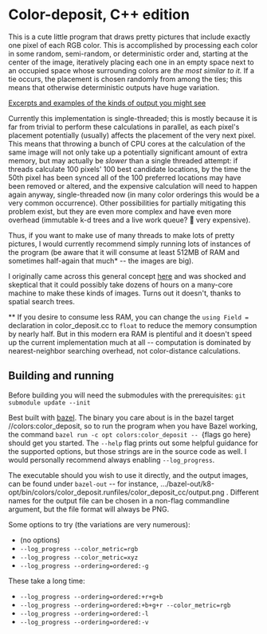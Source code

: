 # Color-deposit, C++ edition

This is a cute little program that draws pretty pictures that include exactly one pixel of each RGB
color. This is accomplished by processing each color in some random, semi-random, or deterministic
order and, starting at the center of the image, iteratively placing each one in an empty space next
to an occupied space whose surrounding colors are *the most similar to it.* If a tie occurs, the
placement is chosen randomly from among the ties; this means that otherwise deterministic outputs
have huge variation.

[Excerpts and examples of the kinds of output you might see](https://imgur.com/a/LJuD4ya)

Currently this implementation is single-threaded; this is mostly because it is far from trivial to
perform these calculations in parallel, as each pixel's placement potentially (usually) affects the
placement of the very next pixel. This means that throwing a bunch of CPU cores at the calculation
of the same image will not only take up a potentially significant amount of extra memory, but may
actually be *slower* than a single threaded attempt: if threads calculate 100 pixels' 100 best
candidate locations, by the time the 50th pixel has been synced all of the 100 preferred locations
may have been removed or altered, and the expensive calculation will need to happen again anyway,
single-threaded now (in many color orderings this would be a very common occurrence). Other
possibilities for partially mitigating this problem exist, but they are even more complex and have
even more overhead (immutable k-d trees and a live work queue? 🤔 very expensive).

Thus, if you want to make use of many threads to make lots of pretty pictures, I would currently
recommend simply running lots of instances of the program (be aware that it will consume at least
512MB of RAM and sometimes half-again that much* -- the images are big).

I originally came across this general concept
[here](https://codegolf.stackexchange.com/a/22326/85579) and was shocked and skeptical that it could
possibly take dozens of hours on a many-core machine to make these kinds of images. Turns out it
doesn't, thanks to spatial search trees.

** If you desire to consume less RAM, you can change the `using Field =` declaration in
color_deposit.cc to `float` to reduce the memory consumption by nearly half. But in this modern era
RAM is plentiful and it doesn't speed up the current implementation much at all -- computation is
dominated by nearest-neighbor searching overhead, not color-distance calculations.

## Building and running

Before building you will need the submodules with the prerequisites: `git submodule update --init`

Best built with [bazel](https://bazel.build/). The binary you care about is in the bazel target
//colors:color_deposit, so to run the program when you have Bazel working, the command
`bazel run -c opt colors:color_deposit -- `{flags go here} should get you started. The `--help` flag
prints out some helpful guidance for the supported options, but those strings are in the source code
as well. I would personally recommend always enabling `--log_progress`.

The executable should you wish to use it directly, and the output images, can be found under
`bazel-out` -- for instance,
.../bazel-out/k8-opt/bin/colors/color_deposit.runfiles/color_deposit_cc/output.png . Different
names for the output file can be chosen in a non-flag commandline argument, but the file format will
always be PNG.

Some options to try (the variations are very numerous):

- (no options)
- `--log_progress --color_metric=rgb`
- `--log_progress --color_metric=xyz`
- `--log_progress --ordering=ordered:-g`

These take a long time:

- `--log_progress --ordering=ordered:+r+g+b`
- `--log_progress --ordering=ordered:+b+g+r --color_metric=rgb`
- `--log_progress --ordering=ordered:-l`
- `--log_progress --ordering=ordered:-v`
